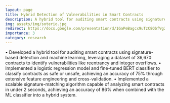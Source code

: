 ```yaml
---
layout: page
title: Hybrid Detection of Vulnerabilities in Smart Contracts
description: A hybrid tool for auditing smart contracts using signature-based detection and machine learning, achieving highest score at UC Berkeley's Decentralized Finance Research Seminar.
img: assets/img/soterio.jpg
redirect: https://docs.google.com/presentation/d/1GaPeBagcx9uTzC8QbfVg2jdVX9mL7dCnCD-lzZEftuM/edit?usp=sharing
importance: 3
category: research
---
```


• Developed a hybrid tool for auditing smart contracts using signature-based detection and machine learning, leveraging a dataset of 36,670 contracts to identify vulnerabilities like reentrancy and integer overflows.
• Implemented a logistic regression model and fine-tuned BERT classifier to classify contracts as safe or unsafe, achieving an accuracy of 75% through extensive feature engineering and cross-validation.
• Implemented a scalable signature-matching algorithm capable of analyzing smart contracts in under 2 seconds, achieving an accuracy of 86% when combined with the ML classifier into a hybrid system.
